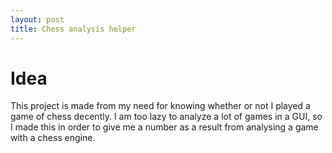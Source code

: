 ```yaml
---
layout: post
title: Chess analysis helper
---
```


# Idea

This project is made from my need for knowing whether or not I played a game of chess decently. I am too lazy to analyze a lot of games in a GUI, so I made this in order to give me a number as a result from analysing a game with a chess engine.
